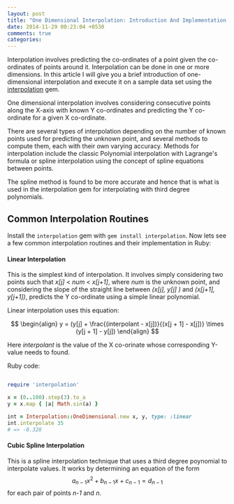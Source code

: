 ```yaml
---
layout: post
title: "One Dimensional Interpolation: Introduction And Implementation In Ruby"
date: 2014-11-29 00:23:04 +0530
comments: true
categories: 
---
```


Interpolation involves predicting the co-ordinates of a point given the co-ordinates of points around it. Interpolation can be done in one or more dimensions. In this article I will give you a brief introduction of one-dimensional interpolation and execute it on a sample data set using the [interpolation](https://github.com/v0dro/interpolation) gem.

One dimensional interpolation involves considering consecutive points along the X-axis with known Y co-ordinates and predicting the Y co-ordinate for a given X co-ordinate.

There are several types of interpolation depending on the number of known points used for predicting the unknown point, and several methods to compute them, each with their own varying accuracy. Methods for interpolation include the classic Polynomial interpolation with Lagrange's formula or spline interpolation using the concept of spline equations between points.

The spline method is found to be more accurate and hence that is what is used in the interpolation gem for interpolating with third degree polynomials.

## Common Interpolation Routines

Install the `interpolation` gem with `gem install interpolation`. Now lets see a few common interpolation routines and their implementation in Ruby:

#### Linear Interpolation

This is the simplest kind of interpolation. It involves simply considering two points such that _x[j]_ < _num_ < _x[j+1]_, where _num_ is the unknown point, and considering the slope of the straight line between _(x[j], y[j] )_ and _(x[j+1], y[j+1])_, predicts the Y co-ordinate using a simple linear polynomial.

Linear interpolation uses this equation:

$$
\begin{align}
    y = (y[j] + \frac{(interpolant - x[j])}{(x[j + 1] - x[j])} \times (y[j + 1] - y[j])
\end{align}
$$

Here _interpolant_ is the value of the X co-orinate whose corresponding Y-value needs to found.

Ruby code:

``` ruby

require 'interpolation'

x = (0..100).step(3).to_a
y = x.map { |a| Math.sin(a) }

int = Interpolation::OneDimensional.new x, y, type: :linear
int.interpolate 35
# => -0.328
```

#### Cubic Spline Interpolation

This is a spline interpolation technique that uses a third degree poynomial to interpolate values. It works by determining an equation of the form $$ a_{n-1}x^2 + b_{n-1}x + c_{n-1} = d_{n-1} $$ for each pair of points _n-1_ and _n_. 
